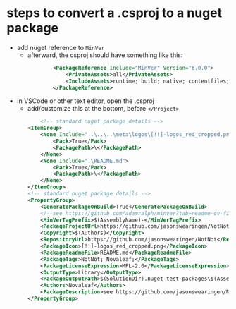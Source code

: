 # steps to convert a .csproj to a nuget package


- add nuget reference to `MinVer`
  - afterward, the csproj should have something like this:
	```xml
			<PackageReference Include="MinVer" Version="6.0.0">
				<PrivateAssets>all</PrivateAssets>
				<IncludeAssets>runtime; build; native; contentfiles; analyzers; buildtransitive</IncludeAssets>
			</PackageReference>
	```
- in VSCode or other text editor, open the .csproj
  - add/customize this at the bottom, before `</Project>`
	```xml
		<!-- standard nuget package details -->
	<ItemGroup>
		<None Include="..\..\..\meta\logos\[!!]-logos_red_cropped.png">
			<Pack>True</Pack>
			<PackagePath>\</PackagePath>
		</None>
		<None Include=".\README.md">
			<Pack>True</Pack>
			<PackagePath>\</PackagePath>
		</None>
	</ItemGroup>
	<!-- standard nuget package details -->
	<PropertyGroup>
		<GeneratePackageOnBuild>True</GeneratePackageOnBuild>
		<!--see https://github.com/adamralph/minver?tab=readme-ov-file#can-i-version-multiple-projects-in-a-single-repository-independently -->
		<MinVerTagPrefix>$(AssemblyName)-</MinVerTagPrefix>
		<PackageProjectUrl>https://github.com/jasonswearingen/NotNot/src/nuget/$(AssemblyName)/</PackageProjectUrl>
		<Copyright>$(Authors)</Copyright>
		<RepositoryUrl>https://github.com/jasonswearingen/NotNot</RepositoryUrl>
		<PackageIcon>[!!]-logos_red_cropped.png</PackageIcon>
		<PackageReadmeFile>README.md</PackageReadmeFile>
		<PackageTags>NotNot; Novaleaf;</PackageTags>
		<PackageLicenseExpression>MPL-2.0</PackageLicenseExpression>
		<OutputType>Library</OutputType>
		<PackageOutputPath>$(SolutionDir).nuget-test-packages\$(AssemblyName)</PackageOutputPath>
		<Authors>Novaleaf</Authors>
		<PackageDescription>see https://github.com/jasonswearingen/NotNot/src/nuget/$(AssemblyName)/ or the README</PackageDescription>
	</PropertyGroup>
	```

